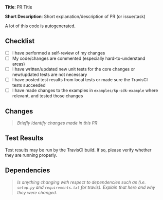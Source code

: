 **Title**: PR Title

**Short Description**: Short explanation/description of PR (or issue/task)

A lot of this code is autogenerated.

## Checklist
- [ ] I have performed a self-review of my changes
- [ ] My code/changes are commented (especially hard-to-understand areas)
- [ ] I have written/updated new unit tests for the core changes or new/updated tests are not necessary
- [ ] I have posted test results from local tests or made sure the TravisCI tests succeeded
- [ ] I have made changes to the examples in `examples/kp-sdk-example` where relevant, and tested those changes

## Changes
> _Briefly identify changes made in this PR_
<!-- BEGIN CHANGES -->

<!-- END CHANGES -->

## Test Results

<!-- BEGIN TEST RESULTS -->
Test results may be run by the TravisCI build. If so, please verify whether they are running properly.
<!-- END TEST RESULTS -->

## Dependencies
> _Is anything changing with respect to dependencies such as (i.e. `setup.py` and `requirements.txt` for travis). Explain that here and why they were changed._
<!-- BEGIN DEPENDENCIES -->

<!-- END DEPENDENCIES -->
